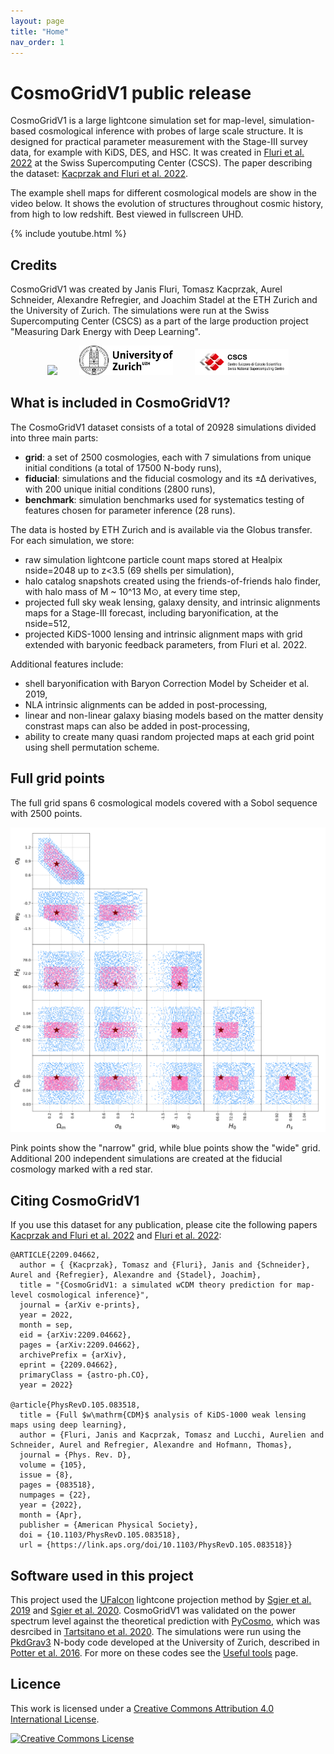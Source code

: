 ```yaml
---
layout: page
title: "Home"
nav_order: 1
---
```


# CosmoGridV1 public release

CosmoGridV1 is a large lightcone simulation set for map-level, simulation-based cosmological inference with probes of large scale structure.
It is designed for practical parameter measurement with the Stage-III survey data, for example with KiDS, DES, and HSC.
It was created in [Fluri et al. 2022](https://www.arxiv.org/abs/2201.07771) at the Swiss Supercomputing Center (CSCS).
The paper describing the dataset: [Kacprzak and Fluri et al. 2022](https://arxiv.org/abs/2209.04662).

The example shell maps for different cosmological models are show in the video below. It shows the evolution of structures throughout cosmic history, from high to low redshift. Best viewed in fullscreen UHD.

{% include youtube.html %} 

## Credits

CosmoGridV1 was created by Janis Fluri, Tomasz Kacprzak, Aurel Schneider, Alexandre Refregier, and Joachim Stadel at the ETH Zurich and the University of Zurich.
The simulations were run at the Swiss Supercomputing Center (CSCS) as a part of the large production project "Measuring Dark Energy with Deep Learning".

<p align="center">
       <img src="/figures/ETH_Zürich_Logo_black.svg" width="150" />
       &nbsp; &nbsp; &nbsp; &nbsp;
       <img src="/figures/university-of-zurich-logo.png" width="150" />
       &nbsp; &nbsp; &nbsp; &nbsp;
       <img src="/figures/CSCS_logo.png" width="150" />
</p>


## What is included in CosmoGridV1?

The CosmoGridV1 dataset consists of a total of 20928 simulations divided into three main parts: 
- **grid**: a set of 2500 cosmologies, each with 7 simulations from unique initial conditions (a total of 17500 N-body runs), 
- **fiducial**: simulations and the fiducial cosmology and its ±∆ derivatives, with 200 unique initial conditions (2800 runs),
- **benchmark**: simulation benchmarks used for systematics testing of features chosen for parameter inference (28 runs).

The data is hosted by ETH Zurich and is available via the Globus transfer. For each simulation, we store:

- raw simulation lightcone particle count maps stored at Healpix nside=2048 up to z<3.5 (69 shells per simulation),
- halo catalog snapshots created using the friends-of-friends halo finder, with halo mass of M ~ 10^13 M⊙, at every time step,
- projected full sky weak lensing, galaxy density, and intrinsic alignments maps for a Stage-III forecast, including baryonification, at the nside=512,
- projected KiDS-1000 lensing and intrinsic alignment maps with grid extended with baryonic feedback parameters, from Fluri et al. 2022.

Additional features include:
- shell baryonification with Baryon Correction Model by Scheider et al. 2019,
- NLA intrinsic alignments can be added in post-processing,
- linear and non-linear galaxy biasing models based on the matter density constrast maps can also be added in post-processing,
- ability to create many quasi random projected maps at each grid point using shell permutation scheme.

## Full grid points

The full grid spans 6 cosmological models covered with a Sobol sequence with 2500 points.

<img src="/figures/cosmogrid_points.png"/>

Pink points show the "narrow" grid, while blue points show the "wide" grid.
Additional 200 independent simulations are created at the fiducial cosmology marked with a red star.

## Citing CosmoGridV1

If you use this dataset for any publication, please cite the following papers [Kacprzak and Fluri et al. 2022](https://arxiv.org/abs/2209.04662) and [Fluri et al. 2022](https://arxiv.org/abs/2201.07771):

```
@ARTICLE{2209.04662,
  author = { {Kacprzak}, Tomasz and {Fluri}, Janis and {Schneider}, Aurel and {Refregier}, Alexandre and {Stadel}, Joachim},
  title = "{CosmoGridV1: a simulated wCDM theory prediction for map-level cosmological inference}",
  journal = {arXiv e-prints},
  year = 2022,
  month = sep,
  eid = {arXiv:2209.04662},
  pages = {arXiv:2209.04662},
  archivePrefix = {arXiv},
  eprint = {2209.04662},
  primaryClass = {astro-ph.CO},
  year = 2022}

@article{PhysRevD.105.083518,
  title = {Full $w\mathrm{CDM}$ analysis of KiDS-1000 weak lensing maps using deep learning},
  author = {Fluri, Janis and Kacprzak, Tomasz and Lucchi, Aurelien and Schneider, Aurel and Refregier, Alexandre and Hofmann, Thomas},
  journal = {Phys. Rev. D},
  volume = {105},
  issue = {8},
  pages = {083518},
  numpages = {22},
  year = {2022},
  month = {Apr},
  publisher = {American Physical Society},
  doi = {10.1103/PhysRevD.105.083518},
  url = {https://link.aps.org/doi/10.1103/PhysRevD.105.083518}}
```

## Software used in this project

This project used the [UFalcon](https://cosmology.ethz.ch/research/software-lab/UFalcon.html) lightcone projection method by [Sgier et al. 2019](https://iopscience.iop.org/article/10.1088/1475-7516/2019/01/044) and [Sgier et al. 2020](https://arxiv.org/abs/2007.05735).
CosmoGridV1 was validated on the power spectrum level against the theoretical prediction with [PyCosmo](https://cosmology.ethz.ch/research/software-lab/PyCosmo.html), which was desrcibed in [Tartsitano et al. 2020](https://arxiv.org/abs/2005.00543).
The simulations were run using the [PkdGrav3](https://bitbucket.org/dpotter/pkdgrav3/src/master/) N-body code developed at the University of Zurich, described in [Potter et al. 2016](https://arxiv.org/abs/1609.08621). 
For more on these codes see the [Useful tools](/tools.md) page.


## Licence

This work is licensed under a <a rel="license" href="http://creativecommons.org/licenses/by/4.0/">Creative Commons Attribution 4.0 International License</a>.

<a rel="license" href="http://creativecommons.org/licenses/by/4.0/"><img alt="Creative Commons License" style="border-width:0" src="https://i.creativecommons.org/l/by/4.0/88x31.png" /></a><br />

